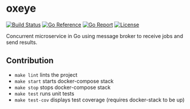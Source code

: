 # oxeye

[![Build Status](https://github.com/ectobit/oxeye/workflows/build/badge.svg)](https://github.com/ectobit/oxeye/actions)
[![Go Reference](https://pkg.go.dev/badge/go.ectobit.com/oxeye.svg)](https://pkg.go.dev/go.ectobit.com/oxeye)
[![Go Report](https://goreportcard.com/badge/go.ectobit.com/oxeye)](https://goreportcard.com/report/go.ectobit.com/oxeye)
[![License](https://img.shields.io/badge/license-BSD--2--Clause--Patent-orange.svg)](https://github.com/ectobit/oxeye/blob/main/LICENSE)

Concurrent microservice in Go using message broker to receive jobs and send results.

## Contribution

- `make lint` lints the project
- `make start` starts docker-compose stack
- `make stop` stops docker-compose stack
- `make test` runs unit tests
- `make test-cov` displays test coverage (requires docker-stack to be up)
